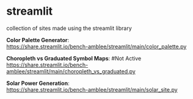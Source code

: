 # streamlit
collection of sites made using the streamlit library

**Color Palette Generator**:   
https://share.streamlit.io/bench-amblee/streamlit/main/color_palette.py     

**Choropleth vs Graduated Symbol Maps**:   #Not Active 
https://share.streamlit.io/bench-amblee/streamlit/main/choropleth_vs_graduated.py

**Solar Power Generation**:    
https://share.streamlit.io/bench-amblee/streamlit/main/solar_site.py
